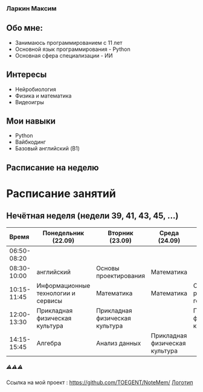 ### Ларкин Максим
## Обо мне:
- Занимаюсь программированием с 11 лет
- Основной язык программирования - Python
- Основная сфера специализации - ИИ
## Интересы
- Нейробиология
- Физика и математика
- Видеоигры
## Мои навыки
- Python
- Вайбкодинг
- Базовый английский (B1)
## Расписание на неделю
# Расписание занятий

## Нечётная неделя (недели 39, 41, 43, 45, ...)

| Время       | Понедельник (22.09)                | Вторник (23.09)                | Среда (24.09)                    | Четверг (25.09)                      | Пятница (26.09)       | Суббота (27.09) | Воскресенье (28.09) |
|:------------|------------------------------------|--------------------------------|----------------------------------|--------------------------------------|-----------------------|-----------------|--------------------:|
| 06:50-08:20 |                                    |                                |                                  |                                      |                       |                 |                     |
| 08:30-10:00 | английский                         | Основы проектирования          |  Математика                      |                                      | Математика            |                 |                     |
| 10:15-11:45 | Информационные технологии и сервисы| Математика                     | Математика                       |  Основы российской государственности | Дискретная математика |                 |                     |
| 12:00-13:30 | Прикладная физическая культура     | Прикладная физическая культура |                                  | Прикладная физическая культура       | Алгебра               |                 |                     |
| 14:15-15:45 |Алгебра                             | Анализ данных                  |  Прикладная физическая культура  |                                      |                       |                 |                     |
##### :warning::warning::warning:
Ссылка на мой проект : https://github.com/TOEGENT/NoteMem/
[Логотип](https://api.chatkeeper.app/avatar/chat/chat-1002017149974.jpeg)
